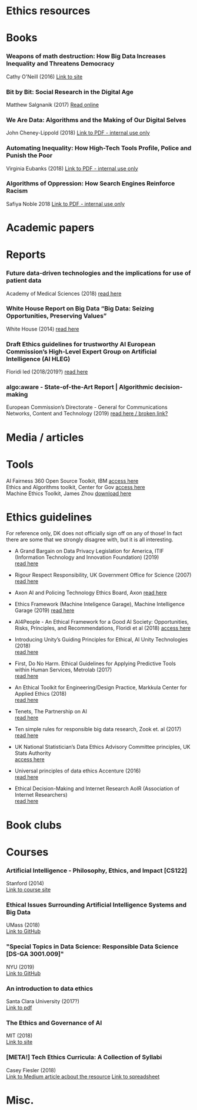 # Ethics resources

# Books

### Weapons of math destruction: How Big Data Increases Inequality and Threatens Democracy	  
Cathy O'Neill	(2016) [Link to site](https://www.bitbybitbook.com/en/1st-ed/preface/)

### Bit by Bit: Social Research in the Digital Age	  
Matthew Salgnanik	(2017) [Read online](https://www.bitbybitbook.com/en/1st-ed/preface/)

### We Are Data: Algorithms and the Making of Our Digital Selves	
John Cheney-Lippold	(2018) [Link to PDF - internal use only](https://drive.google.com/file/d/1rUyvEkmWzOky0JQXvMC5G737WPP38Jwf/view)

### Automating Inequality: How High-Tech Tools Profile, Police and Punish the Poor	
Virginia Eubanks	(2018) [Link to PDF - internal use only](https://drive.google.com/file/d/18wGE_VblzHk0XQd8wbudo7PLdXxiJ8A9/view)

### Algorithms of Oppression: How Search Engines Reinforce Racism	
Safiya Noble	2018 [Link to PDF - internal use only](https://drive.google.com/file/d/1L8qkI1Ma4YqTp9K4agbLHzUg6GOmnu2Q/view)

# Academic papers


# Reports  
### Future data-driven technologies and the implications for use of patient data  
Academy of Medical Sciences	(2018) [read here](https://acmedsci.ac.uk/file-download/6616969)  

### White House Report on Big Data “Big Data: Seizing Opportunities, Preserving Values”	  
White House	(2014) [read here](https://obamawhitehouse.archives.gov/sites/default/files/docs/big_data_privacy_report_may_1_2014.pdf)  

### Draft Ethics guidelines for trustworthy AI	European Commission’s High-Level Expert Group on Artificial Intelligence (AI HLEG)   
Floridi led	(2018/2019?) [read here](https://ec.europa.eu/digital-single-market/en/news/draft-ethics-guidelines-trustworthy-ai)

### algo:aware - State-of-the-Art Report | Algorithmic decision-making	
European Commission’s Directorate - General for Communications Networks, Content and Technology (2019) [read here / broken link?](https://www.algoaware.eu/wp-content/uploads/2018/08/AlgoAware-State-of-the-Art-Report.pdf)


# Media / articles

# Tools
AI Fairness 360 Open Source Toolkit, IBM [access here](http://aif360.mybluemix.net/)  
Ethics and Algorithms toolkit, Center for Gov [access here](https://ethicstoolkit.ai/)  
Machine Ethics Toolkit, James Zhou [download here](https://machineethicstoolkit.com/)  

# Ethics guidelines
For reference only, DK does not officially sign off on any of those! In fact there are some that we strongly disagree with, but it is all interesting.   

- A Grand Bargain on Data Privacy Legislation for America, ITIF (Information Technology and Innovation Foundation) (2019)  
[read here](https://itif.org/publications/2019/01/14/grand-bargain-data-privacy-legislation-america)  

- Rigour Respect Responsibility, UK Government Office for Science	(2007)  
[read here](https://assets.publishing.service.gov.uk/government/uploads/system/uploads/attachment_data/file/283157/universal-ethical-code-scientists.pdf)

- Axon AI and Policing Technology Ethics Board, Axon 
[read here](https://uk.axon.com/case-studies/insights/axon-s-ai-ethics-board/)

- Ethics Framework (Machine Inteligence Garage), 	Machine Intelligence Garage	(2019)
[read here](https://www.migarage.ai/ethics-framework/)  

- AI4People - An Ethical Framework for a Good AI Society: Opportunities, Risks, Principles, and Recommendations, Floridi et al (2018)
[access here](https://www.academia.edu/37691951/AI4People_-_An_Ethical_Framework_for_a_Good_AI_Society_Opportunities_Risks_Principles_and_Recommendations)

- Introducing Unity’s Guiding Principles for Ethical, AI	Unity Technologies (2018)  
[read here](https://blogs.unity3d.com/2018/11/28/introducing-unitys-guiding-principles-for-ethical-ai/)

- First, Do No Harm. Ethical Guidelines for Applying Predictive Tools within Human Services,	Metrolab	(2017)  
[read here](https://metrolabnetwork.org/wp-content/uploads/2017/09/Ethical-Guidelines-for-Applying-Predictive-Tools-within-Human-Services_Sept-2017.pdf)

- An Ethical Toolkit for Engineering/Design Practice, Markkula Center for Applied Ethics (2018)  
[read here](https://www.scu.edu/ethics-in-technology-practice/ethical-toolkit/)

- Tenets, The Partnership on AI	  
[read here](https://www.partnershiponai.org/tenets/)

- Ten simple rules for responsible big data research,	Zook et. al	(2017)  
[read here](journals.plos.org/ploscompbiol/article?id=10.1371/journal.pcbi.1005399)  

- UK National Statistician’s Data Ethics Advisory Committee principles, UK Stats Authority	 
[access here](https://www.statisticsauthority.gov.uk/about-the-authority/committees/nsdec/)

- Universal principles of data ethics	Accenture (2016)  
[read here](https://www.accenture.com/t20160629t012639z__w__/us-en/_acnmedia/pdf-24/accenture-universal-principles-data-ethics.pdf)

- Ethical Decision-Making and Internet Research	AoIR (Association of Internet Researchers)	
[read here](https://aoir.org/reports/ethics2.pdf)

# Book clubs

# Courses
### Artificial Intelligence - Philosophy, Ethics, and Impact [CS122]	  
Stanford	(2014)  
[Link to course site](http://web.stanford.edu/class/cs122/)  

### Ethical Issues Surrounding Artificial Intelligence Systems and Big Data	  
UMass	(2018)  
[Link to GitHub](https://github.com/sblodgett/ai-ethics)

### "Special Topics in Data Science: Responsible Data Science [DS-GA 3001.009]"	  
NYU	(2019)  
[Link to GitHub](https://dataresponsibly.github.io/courses/spring19/)

### An introduction to data ethics	
Santa Clara University	(2017?)  
[Link to pdf](https://www.scu.edu/media/ethics-center/technology-ethics/IntroToDataEthics.pdf)

### The Ethics and Governance of AI	
MIT	(2018)  
[Link to site](https://www.media.mit.edu/courses/the-ethics-and-governance-of-artificial-intelligence/)  

### [META!] Tech Ethics Curricula: A Collection of Syllabi	
Casey Fiesler	(2018)  
[Link to Medium article acbout the resource](https://medium.com/@cfiesler/tech-ethics-curricula-a-collection-of-syllabi-3eedfb76be18)
[Link to spreadsheet](https://docs.google.com/spreadsheets/d/1jWIrA8jHz5fYAW4h9CkUD8gKS5V98PDJDymRf8d9vKI/edit#gid=0)

# Misc.
